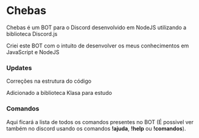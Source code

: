 # Chebas

Chebas é um BOT para o Discord desenvolvido em NodeJS utilizando a biblioteca Discord.js

Criei este BOT com o intuito de desenvolver os meus conhecimentos em JavaScript e NodeJS

### Updates

Correções na estrutura do código

Adicionado a biblioteca Klasa para estudo


### Comandos

Aqui ficará a lista de todos os comandos presentes no BOT (É possivel ver também no discord usando os comandos **!ajuda**, **!help** ou **!comandos**).
